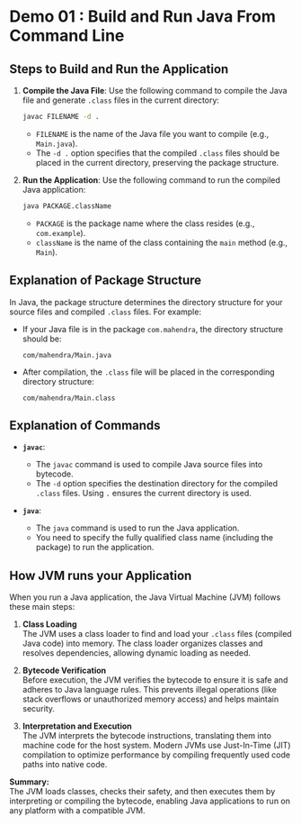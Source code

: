 # Demo 01 : Build and Run Java From Command Line

## Steps to Build and Run the Application

1. **Compile the Java File**:
   Use the following command to compile the Java file and generate `.class` files in the current directory:
   ```bash
   javac FILENAME -d .
   ```
   - `FILENAME` is the name of the Java file you want to compile (e.g., `Main.java`).
   - The `-d .` option specifies that the compiled `.class` files should be placed in the current directory, preserving the package structure.

2. **Run the Application**:
   Use the following command to run the compiled Java application:
   ```bash
   java PACKAGE.className
   ```
   - `PACKAGE` is the package name where the class resides (e.g., `com.example`).
   - `className` is the name of the class containing the `main` method (e.g., `Main`).

## Explanation of Package Structure

In Java, the package structure determines the directory structure for your source files and compiled `.class` files. For example:

- If your Java file is in the package `com.mahendra`, the directory structure should be:
  ```
  com/mahendra/Main.java
  ```
- After compilation, the `.class` file will be placed in the corresponding directory structure:
  ```
  com/mahendra/Main.class
  ```

## Explanation of Commands

- **`javac`**:
  - The `javac` command is used to compile Java source files into bytecode.
  - The `-d` option specifies the destination directory for the compiled `.class` files. Using `.` ensures the current directory is used.

- **`java`**:
  - The `java` command is used to run the Java application.
  - You need to specify the fully qualified class name (including the package) to run the application.

## How JVM runs your Application

When you run a Java application, the Java Virtual Machine (JVM) follows these main steps:

1. **Class Loading**  
   The JVM uses a class loader to find and load your `.class` files (compiled Java code) into memory. The class loader organizes classes and resolves dependencies, allowing dynamic loading as needed.

2. **Bytecode Verification**  
   Before execution, the JVM verifies the bytecode to ensure it is safe and adheres to Java language rules. This prevents illegal operations (like stack overflows or unauthorized memory access) and helps maintain security.

3. **Interpretation and Execution**  
   The JVM interprets the bytecode instructions, translating them into machine code for the host system. Modern JVMs use Just-In-Time (JIT) compilation to optimize performance by compiling frequently used code paths into native code.


**Summary:**  
The JVM loads classes, checks their safety, and then executes them by interpreting or compiling the bytecode, enabling Java applications to run on any platform with a compatible JVM.


